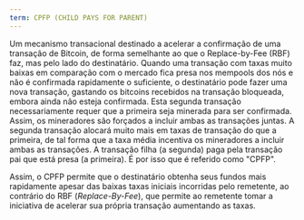 ```yaml
---
term: CPFP (CHILD PAYS FOR PARENT)
---
```


Um mecanismo transacional destinado a acelerar a confirmação de uma transação de Bitcoin, de forma semelhante ao que o Replace-by-Fee (RBF) faz, mas pelo lado do destinatário. Quando uma transação com taxas muito baixas em comparação com o mercado fica presa nos mempools dos nós e não é confirmada rapidamente o suficiente, o destinatário pode fazer uma nova transação, gastando os bitcoins recebidos na transação bloqueada, embora ainda não esteja confirmada. Esta segunda transação necessariamente requer que a primeira seja minerada para ser confirmada. Assim, os mineradores são forçados a incluir ambas as transações juntas. A segunda transação alocará muito mais em taxas de transação do que a primeira, de tal forma que a taxa média incentiva os mineradores a incluir ambas as transações. A transação filha (a segunda) paga pela transação pai que está presa (a primeira). É por isso que é referido como "CPFP".

Assim, o CPFP permite que o destinatário obtenha seus fundos mais rapidamente apesar das baixas taxas iniciais incorridas pelo remetente, ao contrário do RBF (*Replace-By-Fee*), que permite ao remetente tomar a iniciativa de acelerar sua própria transação aumentando as taxas.
